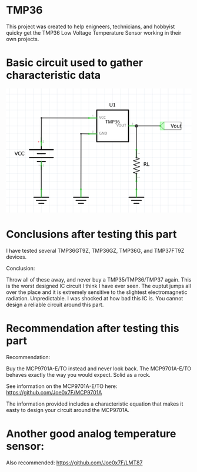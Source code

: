 # TMP36
This project was created to help enigneers, technicians, and hobbyist quicky get the TMP36 Low Voltage Temperature Sensor working in their own projects.



# Basic circuit used to gather characteristic data

![Simple Circuit](<Simple_Schematic.png>)


# Conclusions after testing this part

I have tested several TMP36GT9Z, TMP36GZ, TMP36G, and TMP37FT9Z devices. 

Conclusion: 

Throw all of these away, and never buy a TMP35/TMP36/TMP37 again. This is the worst designed IC circuit I think I have ever seen. The ouptut jumps all over the place and it is extremely sensitive to the slightest electromagnetic radiation. Unpredictable. I was shocked at how bad this IC is. You cannot design a reliable circuit around this part.

# Recommendation after testing this part

Recommendation: 

Buy the MCP9701A-E/TO instead and never look back. The MCP9701A-E/TO behaves exactly the way you would expect. Solid as a rock. 

See information on the MCP9701A-E/TO here: https://github.com/Joe0x7F/MCP9701A

The information provided includes a characteristic equation that makes it easty to design your circuit around the MCP9701A.

# Another good analog temperature sensor:

Also recommended: https://github.com/Joe0x7F/LMT87

